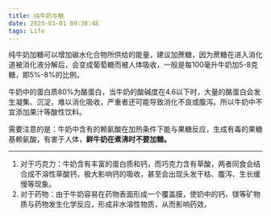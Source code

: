 ```yaml
---
title: 纯牛奶与糖
date: 2023-03-01 09:38:48
tags: Life
---
```



纯牛奶加糖可以增加碳水化合物所供给的能量，建议加蔗糖，因为蔗糖在进入消化道被消化液分解后，会变成葡萄糖而被人体吸收，一般是每100毫升牛奶加5-8克糖，即5%-8%的比例。

牛奶中的蛋白质80%为酪蛋白，当牛奶的酸碱度在4.6以下时，大量的酪蛋白会发生凝集、沉淀，难以消化吸收，严重者还可能导致消化不良或腹泻。所以牛奶中不宜添加果汁等酸性饮料。

需要注意的是：牛奶中含有的赖氨酸在加热条件下能与果糖反应，生成有毒的果糖基赖氨酸，有害于人体，__鲜牛奶在煮沸时不要加糖。__

---

1. 对于巧克力：牛奶含有丰富的蛋白质和钙，而巧克力含有草酸，两者同食会结合成不溶性草酸钙，极大影响钙的吸收，甚至会出现头发干枯、腹泻、生长缓慢等现象。
2. 对于药物：由于牛奶容易在药物表面形成一个覆盖膜，使奶中的钙、镁等矿物质与药物发生化学反应，形成非水溶性物质，从而影响药效。 